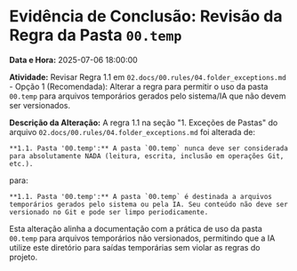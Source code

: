 # Evidência de Conclusão: Revisão da Regra da Pasta `00.temp`

**Data e Hora:** 2025-07-06 18:00:00

**Atividade:** Revisar Regra 1.1 em `02.docs/00.rules/04.folder_exceptions.md` - Opção 1 (Recomendada): Alterar a regra para permitir o uso da pasta `00.temp` para arquivos temporários gerados pelo sistema/IA que não devem ser versionados.

**Descrição da Alteração:**
A regra 1.1 na seção "1. Exceções de Pastas" do arquivo `02.docs/00.rules/04.folder_exceptions.md` foi alterada de:

```
**1.1. Pasta '00.temp':** A pasta `00.temp` nunca deve ser considerada para absolutamente NADA (leitura, escrita, inclusão em operações Git, etc.).
```

para:

```
**1.1. Pasta '00.temp':** A pasta `00.temp` é destinada a arquivos temporários gerados pelo sistema ou pela IA. Seu conteúdo não deve ser versionado no Git e pode ser limpo periodicamente.
```

Esta alteração alinha a documentação com a prática de uso da pasta `00.temp` para arquivos temporários não versionados, permitindo que a IA utilize este diretório para saídas temporárias sem violar as regras do projeto.
